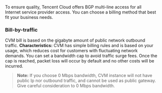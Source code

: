 To ensure quality, Tencent Cloud offers BGP multi-line access for all Internet service provider access. You can choose a billing method that best fit your business needs.

### Bill-by-traffic

CVM bill is based on the gigabyte amount of public network outbound traffic.
**Characteristics:** CVM has simple billing rules and is based on your usage, which reduces cost for customers with fluctuating network demands. You can set a bandwidth cap to avoid traffic surge fees. Once the cap is reached, packet loss will occur by default and no other costs will be incurred.



>**Note:**
>If you choose 0 Mbps bandwidth, CVM instance will not have public Ip nor outbound traffic, and cannot be used as public gateway. Give careful consideration to 0 Mbps bandwidth.

<!--Now, you can take a further look at [Exclusive Network Billing]() and [Shared Network Billing]() based on the network type of your CVM.-->

